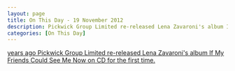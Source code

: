 ```yaml
---
layout: page
title: On This Day - 19 November 2012
description: Pickwick Group Limited re-released Lena Zavaroni's album If My Friends Could See Me Now.
categories: [On This Day]
---
```


[<span id="age1"></span> years ago Pickwick Group Limited re-released Lena Zavaroni's album If My Friends Could See Me Now on CD for the first time.](/discography/albums/02-if-my-friends-could-see-me-now#uk-1)

<!-- Script for calculating number of years ago -->
<script>
var dob = '20121119';
var year = Number(dob.substr(0, 4));
var month = Number(dob.substr(4, 2)) - 1;
var day = Number(dob.substr(6, 2));
var today = new Date();
var age1 = today.getFullYear() - year;
if (today.getMonth() < month || (today.getMonth() == month && today.getDate() < day)) {
age1--;
}
document.getElementById("age1").innerHTML=age1;
</script>


